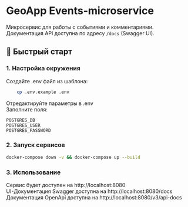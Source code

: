 # GeoApp Events-microservice 

Микросервис для работы с событиями и комментариями. 
Документация API доступна по адресу `/docs` (Swagger UI).

## 🚀 Быстрый старт

### 1. Настройка окружения
Создайте .env файл из шаблона:

```bash
    cp .env.example .env
```
Отредактируйте параметры в .env  
Заполните поля:
```
POSTGRES_DB
POSTGRES_USER
POSTGRES_PASSWORD
```

### 2. Запуск сервисов

```bash
docker-compose down -v && docker-compose up --build
```

### 3. Использование
Сервис будет доступен на http://localhost:8080  
UI-Документация Swagger доступна на http://localhost:8080/docs  
Документация OpenApi доступна на http://localhost:8080/v3/api-docs  

